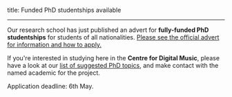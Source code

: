 title: Funded PhD studentships available

---------------------------

Our research school has just published an advert for **fully-funded PhD studentships** for students of all nationalities. [Please see the official advert for information and how to apply.](http://www.jobs.ac.uk/job/ANK779/phd-studentships-in-electronic-engineering-and-computer-science/)

If you're interested in studying here in the **Centre for Digital Music**, please have a look at our [list of suggested PhD topics](http://www.eecs.qmul.ac.uk/phd/research-topics/projectideas#cfdm), and make contact with the named academic for the project.

Application deadline: 6th May.
